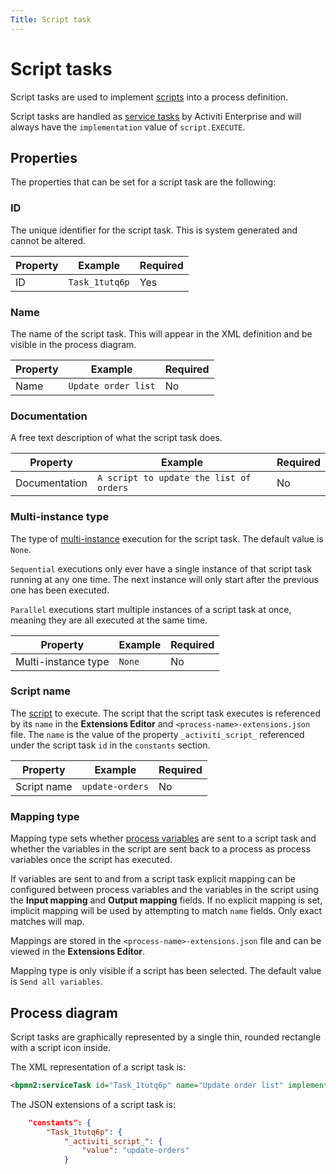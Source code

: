 ```yaml
---
Title: Script task
---
```


# Script tasks
Script tasks are used to implement [scripts](../../scripts.md) into a process definition. 

Script tasks are handled as [service tasks](../bpmn/service.md) by Activiti Enterprise and will always have the `implementation` value of `script.EXECUTE`. 

## Properties
The properties that can be set for a script task are the following: 

### ID
The unique identifier for the script task. This is system generated and cannot be altered.
	
| Property | Example | Required | 
| -------- | ------- | -------- | 
| ID | `Task_1tutq6p` | Yes |

### Name
The name of the script task. This will appear in the XML definition and be visible in the process diagram. 

| Property | Example | Required | 
| -------- | ------- | -------- | 
| Name | `Update order list` | No |

### Documentation
A free text description of what the script task does.

| Property | Example | Required | 
| -------- | ------- | -------- | 
| Documentation | `A script to update the list of orders`  | No |

### Multi-instance type
The type of [multi-instance](../bpmn/multi.md) execution for the script task. The default value is `None`. 

`Sequential` executions only ever have a single instance of that script task running at any one time. The next instance will only start after the previous one has been executed. 

`Parallel` executions start multiple instances of a script task at once, meaning they are all executed at the same time. 

| Property | Example | Required | 
| -------- | ------- | -------- | 
| Multi-instance type | `None`  | No |

### Script name
The [script](../../scripts.md) to execute. The script that the script task executes is referenced by its `name` in the **Extensions Editor** and `<process-name>-extensions.json` file. The `name` is the value of the property `_activiti_script_` referenced under the script task `id` in the `constants` section. 

| Property | Example | Required | 
| -------- | ------- | -------- | 
| Script name | `update-orders`  | No |

### Mapping type
Mapping type sets whether [process variables](../variables.md) are sent to a script task and whether the variables in the script are sent back to a process as process variables once the script has executed.

If variables are sent to and from a script task explicit mapping can be configured between process variables and the variables in the script using the **Input mapping** and **Output mapping** fields. If no explicit mapping is set, implicit mapping will be used by attempting to match `name` fields. Only exact matches will map. 

Mappings are stored in the `<process-name>-extensions.json` file and can be viewed in the **Extensions Editor**. 

Mapping type is only visible if a script has been selected. The default value is `Send all variables`. 

## Process diagram
Script tasks are graphically represented by a single thin, rounded rectangle with a script icon inside. 	

The XML representation of a script task is:

```xml
<bpmn2:serviceTask id="Task_1tutq6p" name="Update order list" implementation="script.EXECUTE">
```

The JSON extensions of a script task is:

```json
    "constants": {
        "Task_1tutq6p": {
            "_activiti_script_": {
                "value": "update-orders"
            }
```